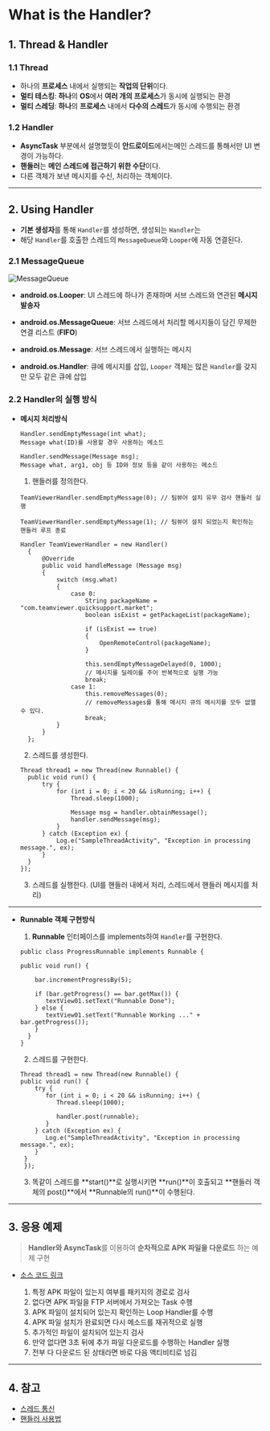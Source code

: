 # What is the Handler?
## 1. Thread & Handler
### 1.1 Thread
- 하나의 **프로세스** 내에서 실행되는 **작업의 단위**이다.
- **멀티 테스킹**: **하나**의 **OS**에서 **여러 개의 프로세스**가 동시에 실행되는 환경
- **멀티 스레딩**: **하나**의 **프로세스** 내에서 **다수의 스레드**가 동시에 수행되는 환경

### 1.2 Handler
- **AsyncTask** 부분에서 설명했듯이 **안드로이드**에서는메인 스레드를 통해서만 UI 변경이 가능하다.
- **핸들러**는 **메인 스레드에 접근하기 위한 수단**이다.
- 다른 객체가 보낸 메시지를 수신, 처리하는 객체이다.

***
## 2. Using Handler
- **기본 생성자**를 통해 ```Handler```를 생성하면, 생성되는 ```Handler```는
- 해당 ```Handler```를 호출한 스레드의 ```MessageQueue```와 ```Looper```에 자동 연결된다.
### 2.1 MessageQueue
![MessageQueue](http://cfile7.uf.tistory.com/image/270D054C57970A5A23BE84)

- **android.os.Looper**: UI 스레드에 하나가 존재하며 서브 스레드와 연관된 **메시지 발송자**
- **android.os.MessageQueue**: 서브 스레드에서 처리할 메시지들이 담긴 무제한 연결 리스트 (**FIFO**)

- **android.os.Message**: 서브 스레드에서 실행하는 메시지
- **android.os.Handler**: 큐에 메시지를 삽입, ```Looper``` 객체는 많은 ```Handler```를 갖지만 모두 같은 큐에 삽입

 ### 2.2 Handler의 실행 방식
- **메시지 처리방식**

  ```
  Handler.sendEmptyMessage(int what);
  Message what(ID)를 사용할 경우 사용하는 메소드

  Handler.sendMessage(Message msg);
  Message what, arg1, obj 등 ID와 정보 등을 같이 사용하는 메소드
  ```
  1. 핸들러를 정의한다.

  ```
  TeamViewerHandler.sendEmptyMessage(0); // 팀뷰어 설치 유무 검사 핸들러 실행

  TeamViewerHandler.sendEmptyMessage(1); // 팀뷰어 설치 되었는지 확인하는 핸들러 루프 종료

  Handler TeamViewerHandler = new Handler()
    {
        @Override
        public void handleMessage (Message msg)
        {
            switch (msg.what)
            {
                case 0:
                    String packageName = "com.teamviewer.quicksupport.market";
                    boolean isExist = getPackageList(packageName);

                    if (isExist == true)
                    {
                        OpenRemoteControl(packageName);
                    }

                    this.sendEmptyMessageDelayed(0, 1000);
                    // 메시지를 딜레이를 주어 반복적으로 실행 가능
                    break;
                case 1:
                    this.removeMessages(0);
                    // removeMessages를 통해 메시지 큐의 메시지를 모두 없앨 수 있다.
                    break;
            }
        }
    };
  ```
  2. 스레드를 생성한다.

  ```
  Thread thread1 = new Thread(new Runnable() {
    public void run() {
        try {
            for (int i = 0; i < 20 && isRunning; i++) {
                Thread.sleep(1000);

                Message msg = handler.obtainMessage();
                handler.sendMessage(msg);
            }
        } catch (Exception ex) {
            Log.e("SampleThreadActivity", "Exception in processing message.", ex);
        }
    }
  });
  ```
  3. 스레드를 실행한다. (UI를 핸들러 내에서 처리, 스레드에서 핸들러 메시지를 처리)
***

- **Runnable 객체 구현방식**
  1. **Runnable** 인터페이스를 implements하여 ```Handler```를 구현한다.


  ```
  public class ProgressRunnable implements Runnable {

  public void run() {

      bar.incrementProgressBy(5);

      if (bar.getProgress() == bar.getMax()) {
         textView01.setText("Runnable Done");
      } else {
         textView01.setText("Runnable Working ..." + bar.getProgress());
      }
    }
  }
    ```
  2. 스레드를 구현한다.

  ```
  Thread thread1 = new Thread(new Runnable() {
  public void run() {
      try {
         for (int i = 0; i < 20 && isRunning; i++) {
            Thread.sleep(1000);

            handler.post(runnable);
         }
      } catch (Exception ex) {
         Log.e("SampleThreadActivity", "Exception in processing message.", ex);
      }
   }
   });
  ```
  3. 똑같이 스레드를 **start()**로 실행시키면 **run()**이 호출되고 **핸들러 객체의 post()**에서 **Runnable의 run()**이 수행된다.

***
## 3. 응용 예제
> **Handler와 AsyncTask**를 이용하여 **순차적으로 APK 파일을 다운로드** 하는 예제 구현

 - [소스 코드 링크](https://github.com/LDYWO/TIL/blob/master/Android/Source%20Code/Handler.java)

    1. 특정 APK 파일이 있는지 여부를 패키지의 경로로 검사
    2. 없다면 APK 파일을 FTP 서버에서 가져오는 Task 수행
    3. APK 파일이 설치되어 있는지 확인하는 Loop Handler를 수행
    4. APK 파일 설치가 완료되면 다시 메소드를 재귀적으로 실행
    5. 추가적인 파일이 설치되어 있는지 검사
    6. 만약 없다면 3초 뒤에 추가 파일 다운로드를 수행하는 Handler 실행
    7. 전부 다 다운로드 된 상태라면 바로 다음 액티비티로 넘김


***
## 4. 참고
  - [스레드 통신](http://androidyongyong.tistory.com/6)
  - [핸들러 사용법](http://itmining.tistory.com/16)
